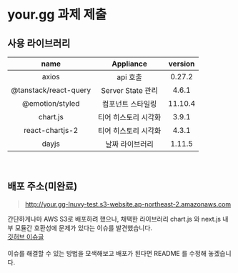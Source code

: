 # your.gg 과제 제출



## 사용 라이브러리
| name                | Appliance               | version  |
| :-----------------: | :---------------------: | :------: |
| axios               | api 호출                 |0.27.2|
| @tanstack/react-query| Server State 관리       |4.6.1|
| @emotion/styled     | 컴포넌트 스타일링           |11.10.4|
| chart.js            | 티어 히스토리 시각화         |3.9.1|
| react-chartjs-2     | 티어 히스토리 시각화         |4.3.1|
| dayjs               | 날짜 라이브러리             |1.11.5|

<br>

## 배포 주소(미완료)
> http://your.gg-lnuvy-test.s3-website.ap-northeast-2.amazonaws.com


간단하게나마 AWS S3로 배포하려 했으나, 채택한 라이브러리 chart.js 와 next.js 내부 모듈간 호환성에 문제가 있다는 이슈를 발견했습니다.  
[깃허브 이슈글](https://github.com/chartjs/Chart.js/issues/10673)
<br><br>
이슈를 해결할 수 있는 방법을 모색해보고 배포가 된다면 README 를 수정해 놓겠습니다.

